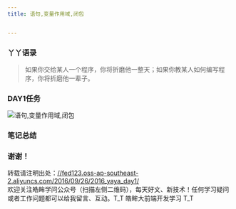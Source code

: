 ```yaml
---
title: 语句,变量作用域,闭包


---
```

  


### [][1]丫丫语录

> 如果你交给某人一个程序，你将折磨他一整天；如果你教某人如何编写程序，你将折磨他一辈子。

### [][2]DAY1任务

<a></a>

![语句,变量作用域,闭包][3]

### [][4]笔记总结

### [][5]谢谢！

转载请注明出处：<a href="//fed123.oss-ap-southeast-2.aliyuncs.com/2016/09/26/2016_yaya_day1/" target="_blank" rel="external">//fed123.oss-ap-southeast-2.aliyuncs.com/2016/09/26/2016_yaya_day1/</a>  
欢迎关注皓眸学问公众号（扫描左侧二维码），每天好文、新技术！任何学习疑问或者工作问题都可以给我留言、互动。T\_T 皓眸大前端开发学习 T\_T

 [1]: //fed123.oss-ap-southeast-2.aliyuncs.com/2016/09/26/2016_yaya_day1/#丫丫语录 "丫丫语录"
 [2]: //fed123.oss-ap-southeast-2.aliyuncs.com/2016/09/26/2016_yaya_day1/#DAY1任务 "DAY1任务"
 [3]: //fed123.oss-ap-southeast-2.aliyuncs.com/wp-content/uploads/2017/08/read-17.png
 [4]: //fed123.oss-ap-southeast-2.aliyuncs.com/2016/09/26/2016_yaya_day1/#笔记总结 "笔记总结"
 [5]: //fed123.oss-ap-southeast-2.aliyuncs.com/2016/09/26/2016_yaya_day1/#谢谢！ "谢谢！"
